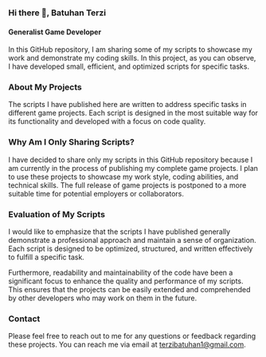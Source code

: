 ### Hi there 👋, Batuhan Terzi
#### Generalist Game Developer

<!--
**terzibatuhan/terzibatuhan** is a ✨ _special_ ✨ repository because its `README.md` (this file) appears on your GitHub profile.

Here are some ideas to get you started:

- 🔭 I’m currently working on ...
- 🌱 I’m currently learning ...
- 👯 I’m looking to collaborate on ...
- 🤔 I’m looking for help with ...
- 💬 Ask me about ...
- 📫 How to reach me: ...
- 😄 Pronouns: ...
- ⚡ Fun fact: ...
-->
In this GitHub repository, I am sharing some of my scripts to showcase my work and demonstrate my coding skills. In this project, as you can observe, I have developed small, efficient, and optimized scripts for specific tasks.

### About My Projects
The scripts I have published here are written to address specific tasks in different game projects. Each script is designed in the most suitable way for its functionality and developed with a focus on code quality.

### Why Am I Only Sharing Scripts?
I have decided to share only my scripts in this GitHub repository because I am currently in the process of publishing my complete game projects. I plan to use these projects to showcase my work style, coding abilities, and technical skills. The full release of game projects is postponed to a more suitable time for potential employers or collaborators.

### Evaluation of My Scripts
I would like to emphasize that the scripts I have published generally demonstrate a professional approach and maintain a sense of organization. Each script is designed to be optimized, structured, and written effectively to fulfill a specific task.

Furthermore, readability and maintainability of the code have been a significant focus to enhance the quality and performance of my scripts. This ensures that the projects can be easily extended and comprehended by other developers who may work on them in the future.

### Contact
Please feel free to reach out to me for any questions or feedback regarding these projects. You can reach me via email at terzibatuhan1@gmail.com.

